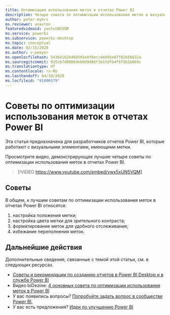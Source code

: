 ```yaml
---
title: Оптимизация использования меток в отчетах Power BI
description: Четыре совета по оптимизации использования меток в визуальных элементах отчетов Power BI в Power BI Desktop или службе Power BI.
author: peter-myers
ms.reviewer: asaxton
featuredvideoid: ywx5xUN5VQM
ms.service: powerbi
ms.subservice: powerbi-desktop
ms.topic: conceptual
ms.date: 02/15/2020
ms.author: v-pemyer
ms.openlocfilehash: 54364162b48b591e0f8eccdeb05e07f02656632a
ms.sourcegitcommit: 915cb7d8088deb0d9d86f3b15dfb4f6f5b1b869c
ms.translationtype: HT
ms.contentlocale: ru-RU
ms.lasthandoff: 04/10/2020
ms.locfileid: "81006579"
---
```

# <a name="tips-to-optimize-the-use-of-labels-in-power-bi-reports"></a>Советы по оптимизации использования меток в отчетах Power BI

Эта статья предназначена для разработчиков отчетов Power BI, которые работают с визуальными элементами, имеющими метки.

Просмотрите видео, демонстрирующее лучшие четыре советы по оптимизации использования меток в отчетах Power BI.

> [!VIDEO https://www.youtube.com/embed/ywx5xUN5VQM]

## <a name="tips"></a>Советы

В общем, к лучшим советам по оптимизации использования меток в отчетах Power BI относятся:

1. настройка положения метки;
1. настройка цвета метки для зрительного контраста;
1. форматирование меток для удобного отслеживания;
1. избежание переполнения меток.

## <a name="next-steps"></a>Дальнейшие действия

Дополнительные сведения, связанные с темой этой статьи, см. в следующих ресурсах.

- [Советы и рекомендации по созданию отчетов в Power BI Desktop и в службе Power BI](../power-bi-reports-tips-and-tricks-for-creating.md)
- Видео biDezine: [4 основных совета по оптимизации использования меток в Power BI](https://www.youtube.com/watch?v=ywx5xUN5VQM)
- У вас появились вопросы? [Попробуйте задать вопрос в сообществе Power BI.](https://community.powerbi.com/)
- У вас есть предложения? [Идеи по улучшению Power BI](https://ideas.powerbi.com)
